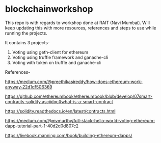 # blockchainworkshop

This repo is with regards to workshop done at RAIT (Navi Mumbai). Will keep updating this with more resources, references and steps to use while running the projects.

It contains 3 projects-
1. Voting using geth-client for ethereum
2. Voting using truffle framework and ganache-cli
3. Voting with token on truffle and ganache-cli


References-

https://medium.com/@preethikasireddy/how-does-ethereum-work-anyway-22d1df506369

https://github.com/ethereumbook/ethereumbook/blob/develop/07smart-contracts-solidity.asciidoc#what-is-a-smart-contract

https://solidity.readthedocs.io/en/latest/contracts.html

https://medium.com/@mvmurthy/full-stack-hello-world-voting-ethereum-dapp-tutorial-part-1-40d2d0d807c2

https://livebook.manning.com/book/building-ethereum-dapps/


